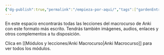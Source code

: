 ```yaml
---
{"dg-publish":true,"permalink":"/empieza-por-aqui/","tags":["gardenEntry"],"dgShowLocalGraph":"false","noteIcon":"","updated":"2024-05-16T11:03:22.278+02:00"}
---
```



En este espacio encontrarás todas las lecciones del macrocurso de Anki con este formato más escrito. Tendrás también imágenes, audios, enlaces y otros complementos a tu disposición.

Clica en [[Módulos y lecciones/Anki Macrocurso\|Anki Macrocurso]] para ver todos los módulos. 